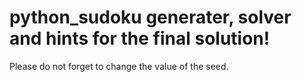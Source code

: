 # python_sudoku generater, solver and hints for the final solution!

Please do not forget to change the value of the seed. 
